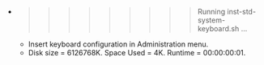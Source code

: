 * >>>>>>>>> Running inst-std-system-keyboard.sh ...
  * Insert keyboard configuration in Administration menu.
  * Disk size = 6126768K. Space Used = 4K. Runtime = 00:00:00:01.
